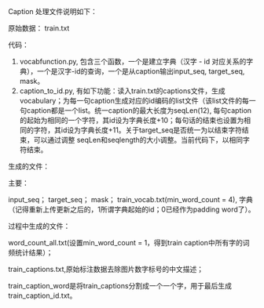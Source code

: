 Caption 处理文件说明如下：

原始数据：
train.txt

代码：
1. vocabfunction.py, 包含三个函数，一个是建立字典（汉字 - id 对应关系的字典），一个是汉字-id的查询，一个是从caption输出input_seq, target_seq, mask。
2. caption_to_id.py, 有如下功能：读入train.txt的captions文件，生成vocabulary；为每一句caption生成对应的id编码的list文件（该list文件的每一句caption都是一个list。统一caption的最大长度为seqLen(12), 每句caption的起始为相同的一个字符，其id设为字典长度+10；每句话的结束也设置为相同的字符，其id设为字典长度+11。关于target_seq是否统一为以结束字符结束，可以通过调整 seqLen和seqlength的大小调整。当前代码下，以相同字符结束。

生成的文件：

主要：

input_seq； target_seq； mask； train_vocab.txt(min_word_count = 4), 字典（记得重新上传更新之后的，1所谓字典起始的id；0已经作为padding word了）。

过程中生成的文件：

word_count_all.txt(设置min_word_count = 1，得到train caption中所有字的词频统计结果）；

train_captions.txt,原始标注数据去除图片数字标号的中文描述；

train_caption_word是将train_captions分割成一个一个字，用于最后生成train_caption_id.txt。



